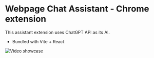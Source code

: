# Webpage Chat Assistant - Chrome extension
This assistant extension uses ChatGPT API as its AI.

- Bundled with Vite + React

[![Video showcase](https://img.youtube.com/vi/w5PlWRLXOkI/hqdefault.jpg)](https://www.youtube.com/watch?v=w5PlWRLXOkI)